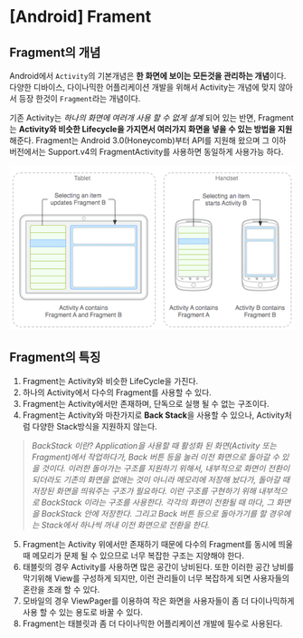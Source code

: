 # [Android] Frament 

## Fragment의 개념

Android에서 `Activity`의 기본개념은 **한 화면에 보이는 모든것을 관리하는 개념**이다. 다양한 디바이스, 다이나믹한 어플리케이션 개발을 위해서 Activity는 개념에 맞지 않아서 등장 한것이 `Fragment`라는 개념이다. 

기존 Activity는 *하나의 화면에 여러개 사용 할 수 없게 설계* 되어 있는 반면, Fragment는 **Activity와 비슷한 Lifecycle을 가지면서 여러가지 화면을 넣을 수 있는 방법을 지원**해준다. Fragment는 Android 3.0(Honeycomb)부터 API를 지원해 왔으며 그 이하 버전에서는 Support.v4의 FragmentActivity를 사용하면 동일하게 사용가능 하다.

![Figure_1. Android Fragment](../images/android_fragment.png)

## Fragment의 특징
1. Fragment는 Activity와 비슷한 LifeCycle을 가진다.
2. 하나의 Activity에서 다수의 Fragment를 사용할 수 있다.
3. Fragment는 Activity에서만 존재하며, 단독으로 실행 될 수 없는 구조이다.
4. Fragment는 Activity와 마찬가지로 **Back Stack**을 사용할 수 있으나, Activity처럼 다양한 Stack방식을 지원하지 않는다.
> *BackStack 이란?*
*Application을 사용할 때 활성화 된 화면(Activity 또는 Fragment)에서 작업하다가, Back 버튼 등을 눌러 이전 화면으로 돌아갈 수 있을 것이다. 이러한 돌아가는 구조를 지원하기 위해서, 내부적으로 화면이 전환이 되더라도 기존의 화면을 없애는 것이 아니라 메모리에 저장해 놨다가, 돌아갈 때 저장된 화면을 띄워주는 구조가 필요하다. 이런 구조를 구현하기 위해 내부적으로 BackStack 이라는 구조를 사용한다. 각각의 화면이 전환될 때 마다, 그 화면을 BackStack 안에 저장한다. 그리고 Back 버튼 등으로 돌아가기를 할 경우에는 Stack에서 하나씩 꺼내 이전 화면으로 전환을 한다.* 
5. Fragment는 Activity 위에서만 존재하기 때문에 다수의 Fragment를 동시에 띄울 때 메모리가 문제 될 수 있으므로 너무 복잡한 구조는 지양해야 한다.
6. 태블릿의 경우 Activity를 사용하면 많은 공간이 낭비된다. 또한 이러한 공간 낭비를 막기위해 View를 구성하게 되지만, 이런 관리들이 너무 복잡하게 되면 사용자들의 혼란을 초래 할 수 있다.
7. 모바일의 경우 ViewPager를 이용하여 작은 화면을 사용자들이 좀 더 다이나믹하게 사용 할 수 있는 용도로 바꿀 수 있다.
8. Fragment는 태블릿과 좀 더 다이나믹한 어플리케이션 개발에 필수로 사용된다.

